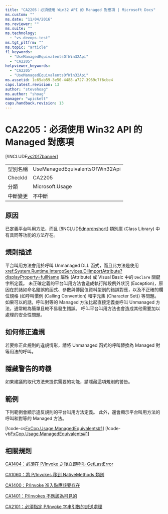 ```yaml
---
title: "CA2205：必須使用 Win32 API 的 Managed 對應項 | Microsoft Docs"
ms.custom: ""
ms.date: "11/04/2016"
ms.reviewer: ""
ms.suite: ""
ms.technology: 
  - "vs-devops-test"
ms.tgt_pltfrm: ""
ms.topic: "article"
f1_keywords: 
  - "UseManagedEquivalentsOfWin32Api"
  - "CA2205"
helpviewer_keywords: 
  - "CA2205"
  - "UseManagedEquivalentsOfWin32Api"
ms.assetid: 1c65ab59-3e50-4488-a727-3969c7f6cbe4
caps.latest.revision: 13
author: "stevehoag"
ms.author: "shoag"
manager: "wpickett"
caps.handback.revision: 13
---
```

# CA2205：必須使用 Win32 API 的 Managed 對應項
[!INCLUDE[vs2017banner](../code-quality/includes/vs2017banner.md)]

|||  
|-|-|  
|型別名稱|UseManagedEquivalentsOfWin32Api|  
|CheckId|CA2205|  
|分類|Microsoft.Usage|  
|中斷變更|不中斷|  
  
## 原因  
 已定義平台叫用方法，而且 [!INCLUDE[dnprdnshort](../code-quality/includes/dnprdnshort_md.md)] 類別庫 \(Class Library\) 中有具同等功能的方法存在。  
  
## 規則描述  
 平台叫用方法會用於呼叫 Unmanaged DLL 函式，而且此方法是使用 <xref:System.Runtime.InteropServices.DllImportAttribute?displayProperty=fullName> 屬性 \(Attribute\) 或 Visual Basic 中的 `Declare` 關鍵字所定義。  未正確定義的平台叫用方法會造成執行階段例外狀況 \(Exception\)，原因在於諸如命名錯誤的函式、參數與傳回值資料型別的錯誤對應，以及不正確的欄位規格 \(如呼叫慣例 \(Calling Convention\) 和字元集 \(Character Set\)\) 等問題。  如果可以的話，呼叫對等的 Managed 方法比起直接定義並呼叫 Unmanaged 方法，通常較為簡單且較不易發生錯誤。  呼叫平台叫用方法也會造成其他需要加以處理的安全性問題。  
  
## 如何修正違規  
 若要修正此規則的違規情形，請將 Unmanaged 函式的呼叫替換為 Managed 對等用法的呼叫。  
  
## 隱藏警告的時機  
 如果建議的取代方法未提供需要的功能，請隱藏這項規則的警告。  
  
## 範例  
 下列範例會顯示違反規則的平台叫用方法定義。  此外，還會顯示平台叫用方法的呼叫和對等的 Managed 方法。  
  
 [!code-cs[FxCop.Usage.ManagedEquivalents#1](../code-quality/codesnippet/CSharp/ca2205-use-managed-equivalents-of-win32-api_1.cs)]
 [!code-vb[FxCop.Usage.ManagedEquivalents#1](../code-quality/codesnippet/VisualBasic/ca2205-use-managed-equivalents-of-win32-api_1.vb)]  
  
## 相關規則  
 [CA1404：必須在 P\/Invoke 之後立即呼叫 GetLastError](../code-quality/ca1404-call-getlasterror-immediately-after-p-invoke.md)  
  
 [CA1060：將 P\/Invokes 移到 NativeMethods 類別](../code-quality/ca1060-move-p-invokes-to-nativemethods-class.md)  
  
 [CA1400：P\/Invoke 進入點應該要存在](../Topic/CA1400:%20P-Invoke%20entry%20points%20should%20exist.md)  
  
 [CA1401：P\/Invokes 不應該為可見的](../Topic/CA1401:%20P-Invokes%20should%20not%20be%20visible.md)  
  
 [CA2101：必須指定 P\/Invoke 字串引數的封送處理](../code-quality/ca2101-specify-marshaling-for-p-invoke-string-arguments.md)